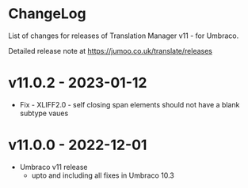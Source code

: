 # ChangeLog 

List of changes for releases of Translation Manager v11 - for Umbraco.

Detailed release note at https://jumoo.co.uk/translate/releases

# v11.0.2 - 2023-01-12 

- Fix - XLIFF2.0 - self closing span elements should not have a blank subtype vaues

# v11.0.0 - 2022-12-01 

 - Umbraco v11 release 
   - upto and including all fixes in Umbraco 10.3
